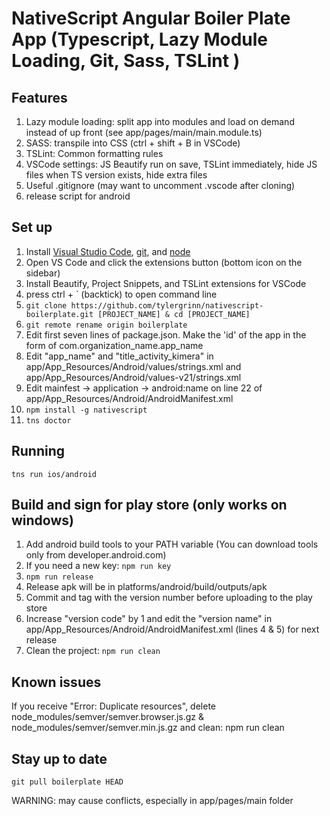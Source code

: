 # NativeScript Angular Boiler Plate App (Typescript, Lazy Module Loading, Git, Sass, TSLint )

## Features
1. Lazy module loading: split app into modules and load on demand instead of up front (see app/pages/main/main.module.ts)
2. SASS: transpile into CSS (ctrl + shift + B in VSCode)
3. TSLint: Common formatting rules
4. VSCode settings: JS Beautify run on save, TSLint immediately, hide JS files when TS version exists, hide extra files
5. Useful .gitignore (may want to uncomment .vscode after cloning)
6. release script for android

## Set up

1. Install [Visual Studio Code](https://code.visualstudio.com/), [git](https://git-scm.com/downloads), and [node](https://nodejs.org/en/download/)
2. Open VS Code and click the extensions button (bottom icon on the sidebar)
4. Install Beautify, Project Snippets, and TSLint extensions for VSCode
5. press ctrl + \` (backtick) to open command line
5. `git clone https://github.com/tylergrinn/nativescript-boilerplate.git [PROJECT_NAME] & cd [PROJECT_NAME]`
3. `git remote rename origin boilerplate`
4. Edit first seven lines of package.json. Make the 'id' of the app in the form of com.organization_name.app_name
5. Edit "app_name" and "title_activity_kimera" in app/App_Resources/Android/values/strings.xml and app/App_Resources/Android/values-v21/strings.xml 
6. Edit mainfest -> application -> android:name on line 22 of app/App_Resources/Android/AndroidManifest.xml
7. `npm install -g nativescript`
8. `tns doctor`

## Running

`tns run ios/android`

## Build and sign for play store (only works on windows)

1. Add android build tools to your PATH variable (You can download tools only from developer.android.com)
2. If you need a new key: `npm run key`
3. `npm run release`
4. Release apk will be in platforms/android/build/outputs/apk
5. Commit and tag with the version number before uploading to the play store
5. Increase "version code" by 1 and edit the "version name" in app/App_Resources/Android/AndroidManifest.xml (lines 4 & 5) for next release
6. Clean the project: `npm run clean`

## Known issues

If you receive "Error: Duplicate resources", delete node_modules/semver/semver.browser.js.gz & node_modules/semver/semver.min.js.gz and clean: npm run clean

## Stay up to date

`git pull boilerplate HEAD`

WARNING: may cause conflicts, especially in app/pages/main folder
